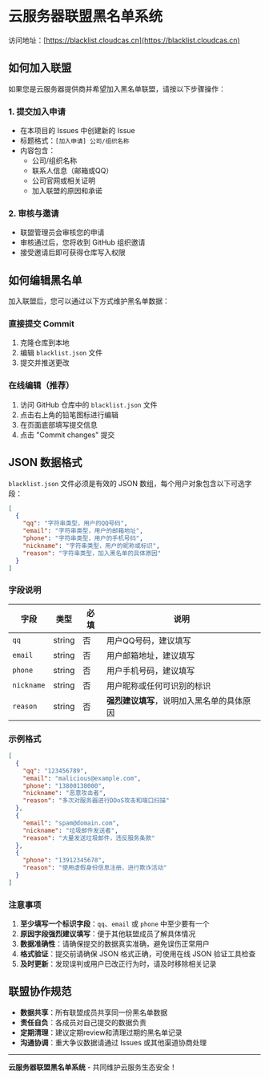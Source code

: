 # 云服务器联盟黑名单系统

访问地址：[https://blacklist.cloudcas.cn](https://blacklist.cloudcas.cn)

## 如何加入联盟

如果您是云服务器提供商并希望加入黑名单联盟，请按以下步骤操作：

### 1. 提交加入申请
- 在本项目的 Issues 中创建新的 Issue
- 标题格式：`[加入申请] 公司/组织名称`
- 内容包含：
  - 公司/组织名称
  - 联系人信息（邮箱或QQ）
  - 公司官网或相关证明
  - 加入联盟的原因和承诺

### 2. 审核与邀请
- 联盟管理员会审核您的申请
- 审核通过后，您将收到 GitHub 组织邀请
- 接受邀请后即可获得仓库写入权限

## 如何编辑黑名单

加入联盟后，您可以通过以下方式维护黑名单数据：

### 直接提交 Commit
1. 克隆仓库到本地
2. 编辑 `blacklist.json` 文件
3. 提交并推送更改

### 在线编辑（推荐）
1. 访问 GitHub 仓库中的 `blacklist.json` 文件
2. 点击右上角的铅笔图标进行编辑
3. 在页面底部填写提交信息
4. 点击 "Commit changes" 提交

## JSON 数据格式

`blacklist.json` 文件必须是有效的 JSON 数组，每个用户对象包含以下可选字段：

```json
[
  {
    "qq": "字符串类型，用户的QQ号码",
    "email": "字符串类型，用户的邮箱地址",
    "phone": "字符串类型，用户的手机号码",
    "nickname": "字符串类型，用户的昵称或标识",
    "reason": "字符串类型，加入黑名单的具体原因"
  }
]
```

### 字段说明

| 字段 | 类型 | 必填 | 说明 |
|------|------|------|------|
| `qq` | string | 否 | 用户QQ号码，建议填写 |
| `email` | string | 否 | 用户邮箱地址，建议填写 |
| `phone` | string | 否 | 用户手机号码，建议填写 |
| `nickname` | string | 否 | 用户昵称或任何可识别的标识 |
| `reason` | string | 否 | **强烈建议填写**，说明加入黑名单的具体原因 |

### 示例格式

```json
[
  {
    "qq": "123456789",
    "email": "malicious@example.com",
    "phone": "13800138000",
    "nickname": "恶意攻击者",
    "reason": "多次对服务器进行DDoS攻击和端口扫描"
  },
  {
    "email": "spam@domain.com",
    "nickname": "垃圾邮件发送者",
    "reason": "大量发送垃圾邮件，违反服务条款"
  },
  {
    "phone": "13912345678",
    "reason": "使用虚假身份信息注册，进行欺诈活动"
  }
]
```

### 注意事项

1. **至少填写一个标识字段**：`qq`、`email` 或 `phone` 中至少要有一个
2. **原因字段强烈建议填写**：便于其他联盟成员了解具体情况
3. **数据准确性**：请确保提交的数据真实准确，避免误伤正常用户
4. **格式验证**：提交前请确保 JSON 格式正确，可使用在线 JSON 验证工具检查
5. **及时更新**：发现误判或用户已改正行为时，请及时移除相关记录

## 联盟协作规范

- **数据共享**：所有联盟成员共享同一份黑名单数据
- **责任自负**：各成员对自己提交的数据负责
- **定期清理**：建议定期review和清理过期的黑名单记录
- **沟通协调**：重大争议数据请通过 Issues 或其他渠道协商处理

---
**云服务器联盟黑名单系统** - 共同维护云服务生态安全！
